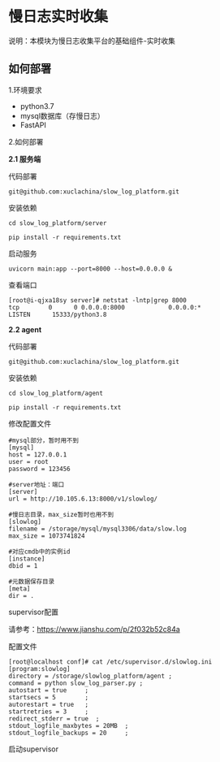 # 慢日志实时收集
说明：本模块为慢日志收集平台的基础组件-实时收集

## 如何部署
1.环境要求
- python3.7
- mysql数据库（存慢日志）
- FastAPI

2.如何部署

**2.1 服务端**

代码部署

```
git@github.com:xuclachina/slow_log_platform.git
```

安装依赖

```
cd slow_log_platform/server

pip install -r requirements.txt
```

启动服务

```
uvicorn main:app --port=8000 --host=0.0.0.0 &
```

查看端口

```
[root@i-qjxa18sy server]# netstat -lntp|grep 8000
tcp        0      0 0.0.0.0:8000            0.0.0.0:*               LISTEN      15333/python3.8
```

**2.2 agent**

代码部署

```
git@github.com:xuclachina/slow_log_platform.git
```

安装依赖

```
cd slow_log_platform/agent

pip install -r requirements.txt
```

修改配置文件

```
#mysql部分，暂时用不到
[mysql]
host = 127.0.0.1
user = root
password = 123456

#server地址：端口
[server]
url = http://10.105.6.13:8000/v1/slowlog/

#慢日志目录，max_size暂时也用不到
[slowlog]
filename = /storage/mysql/mysql3306/data/slow.log 
max_size = 1073741824

#对应cmdb中的实例id
[instance]
dbid = 1

#元数据保存目录
[meta]
dir = .
```



supervisor配置

请参考：https://www.jianshu.com/p/2f032b52c84a

配置文件

```
[root@localhost conf]# cat /etc/supervisor.d/slowlog.ini
[program:slowlog]
directory = /storage/slowlog_platform/agent ; 
command = python slow_log_parser.py ;
autostart = true     ;
startsecs = 5        ;
autorestart = true   ;
startretries = 3     ;
redirect_stderr = true  ;
stdout_logfile_maxbytes = 20MB  ;
stdout_logfile_backups = 20     ;
```

启动supervisor





